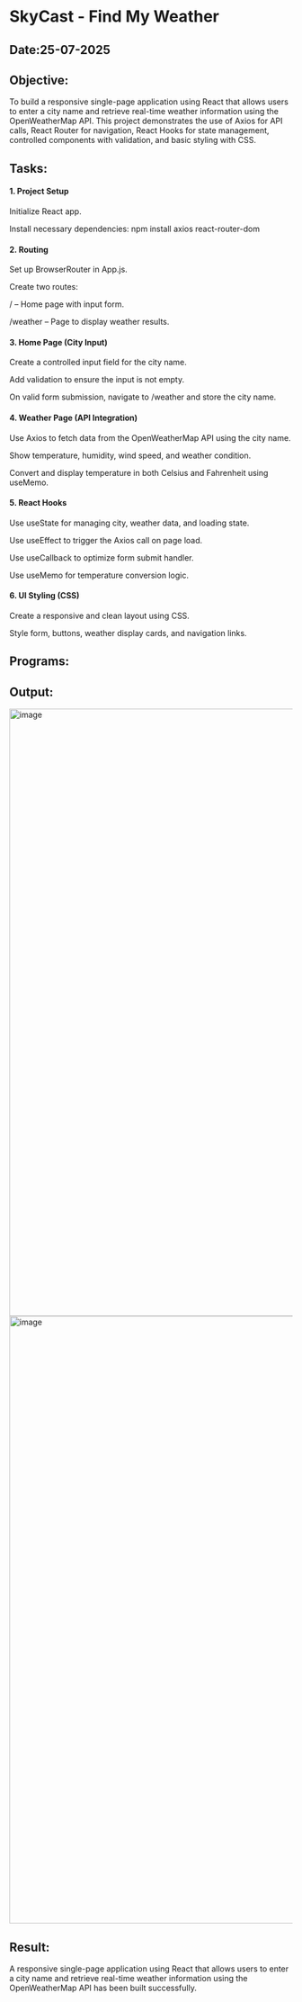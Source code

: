# SkyCast - Find My Weather
## Date:25-07-2025
## Objective:
To build a responsive single-page application using React that allows users to enter a city name and retrieve real-time weather information using the OpenWeatherMap API. This project demonstrates the use of Axios for API calls, React Router for navigation, React Hooks for state management, controlled components with validation, and basic styling with CSS.
## Tasks:

#### 1. Project Setup
Initialize React app.

Install necessary dependencies: npm install axios react-router-dom

#### 2. Routing
Set up BrowserRouter in App.js.

Create two routes:

/ – Home page with input form.

/weather – Page to display weather results.

#### 3. Home Page (City Input)
Create a controlled input field for the city name.

Add validation to ensure the input is not empty.

On valid form submission, navigate to /weather and store the city name.

#### 4. Weather Page (API Integration)
Use Axios to fetch data from the OpenWeatherMap API using the city name.

Show temperature, humidity, wind speed, and weather condition.

Convert and display temperature in both Celsius and Fahrenheit using useMemo.

#### 5. React Hooks
Use useState for managing city, weather data, and loading state.

Use useEffect to trigger the Axios call on page load.

Use useCallback to optimize form submit handler.

Use useMemo for temperature conversion logic.

#### 6. UI Styling (CSS)
Create a responsive and clean layout using CSS.

Style form, buttons, weather display cards, and navigation links.

## Programs:

## Output:
<img width="1920" height="1080" alt="image" src="https://github.com/user-attachments/assets/36e644fb-76e6-4dab-8e4a-cb9d9f255150" />
<img width="1920" height="1080" alt="image" src="https://github.com/user-attachments/assets/c25f4f5f-334a-4653-a3e0-c914e64f8eef" />


## Result:
A responsive single-page application using React that allows users to enter a city name and retrieve real-time weather information using the OpenWeatherMap API has been built successfully. 
